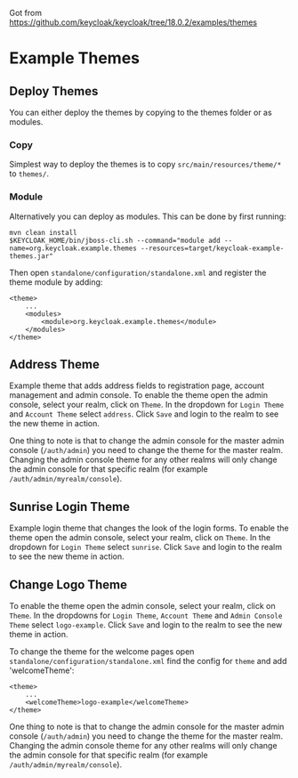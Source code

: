 Got from <https://github.com/keycloak/keycloak/tree/18.0.2/examples/themes>

Example Themes
==============

Deploy Themes
-------------

You can either deploy the themes by copying to the themes folder or as modules.

### Copy

Simplest way to deploy the themes is to copy `src/main/resources/theme/*` to `themes/`.

### Module

Alternatively you can deploy as modules. This can be done by first running:

    mvn clean install
    $KEYCLOAK_HOME/bin/jboss-cli.sh --command="module add --name=org.keycloak.example.themes --resources=target/keycloak-example-themes.jar"

Then open `standalone/configuration/standalone.xml` and register the theme module by adding:

    <theme>
        ...
        <modules>
            <module>org.keycloak.example.themes</module>
        </modules>
    </theme>

Address Theme
-------------------

Example theme that adds address fields to registration page, account management and admin console. To enable the theme open the admin console, select your realm, click on `Theme`. In the dropdown for `Login Theme` and `Account Theme` select `address`. Click `Save` and login to the realm to see the new theme in action.

One thing to note is that to change the admin console for the master admin console (`/auth/admin`) you need to change the theme for the master realm. Changing the admin console theme for any other realms will only change the admin console for that specific realm (for example `/auth/admin/myrealm/console`).


Sunrise Login Theme
-------------------

Example login theme that changes the look of the login forms. To enable the theme open the admin console, select your realm, click on `Theme`. In the dropdown for `Login Theme` select `sunrise`. Click `Save` and login to the realm to see the new theme in action.


Change Logo Theme
-----------------

To enable the theme open the admin console, select your realm, click on `Theme`. In the dropdowns for `Login Theme`, `Account Theme` and `Admin Console Theme` select `logo-example`. Click `Save` and login to the realm to see the new theme in action.

To change the theme for the welcome pages open `standalone/configuration/standalone.xml` find the config for `theme` and add 'welcomeTheme':

    <theme>
        ...
        <welcomeTheme>logo-example</welcomeTheme>
    </theme>

One thing to note is that to change the admin console for the master admin console (`/auth/admin`) you need to change the theme for the master realm. Changing the admin console theme for any other realms will only change the admin console for that specific realm (for example `/auth/admin/myrealm/console`).
